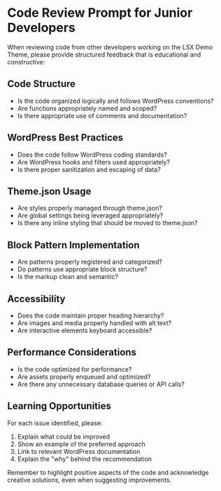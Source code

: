 # Code Review Prompt for Junior Developers

When reviewing code from other developers working on the LSX Demo Theme, please provide structured feedback that is educational and constructive:

## Code Structure
- Is the code organized logically and follows WordPress conventions?
- Are functions appropriately named and scoped?
- Is there appropriate use of comments and documentation?

## WordPress Best Practices
- Does the code follow WordPress coding standards?
- Are WordPress hooks and filters used appropriately?
- Is there proper sanitization and escaping of data?

## Theme.json Usage
- Are styles properly managed through theme.json?
- Are global settings being leveraged appropriately?
- Is there any inline styling that should be moved to theme.json?

## Block Pattern Implementation
- Are patterns properly registered and categorized?
- Do patterns use appropriate block structure?
- Is the markup clean and semantic?

## Accessibility
- Does the code maintain proper heading hierarchy?
- Are images and media properly handled with alt text?
- Are interactive elements keyboard accessible?

## Performance Considerations
- Is the code optimized for performance?
- Are assets properly enqueued and optimized?
- Are there any unnecessary database queries or API calls?

## Learning Opportunities
For each issue identified, please:
1. Explain what could be improved
2. Show an example of the preferred approach
3. Link to relevant WordPress documentation
4. Explain the "why" behind the recommendation

Remember to highlight positive aspects of the code and acknowledge creative solutions, even when suggesting improvements.
